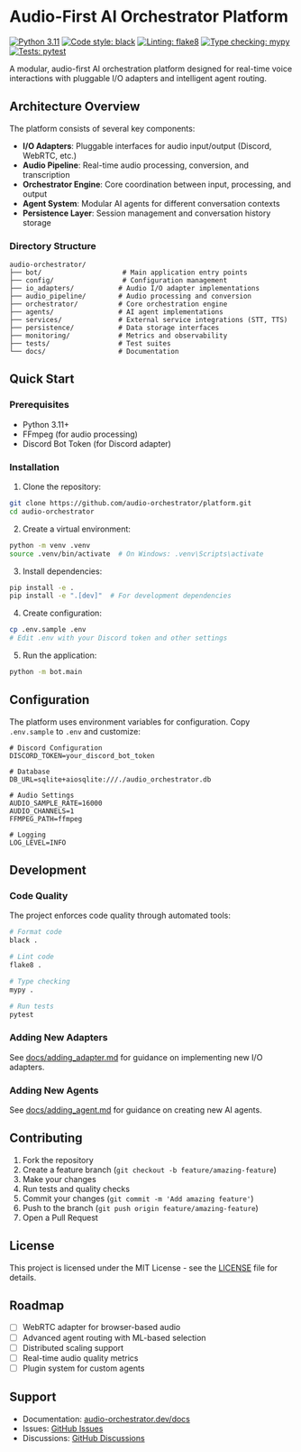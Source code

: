 # Audio-First AI Orchestrator Platform

[![Python 3.11](https://img.shields.io/badge/python-3.11-blue.svg)](https://www.python.org/downloads/release/python-3110/)
[![Code style: black](https://img.shields.io/badge/code%20style-black-000000.svg)](https://github.com/psf/black)
[![Linting: flake8](https://img.shields.io/badge/linting-flake8-yellow.svg)](https://flake8.pycqa.org/)
[![Type checking: mypy](https://img.shields.io/badge/type%20checking-mypy-blue.svg)](https://mypy.readthedocs.io/)
[![Tests: pytest](https://img.shields.io/badge/tests-pytest-green.svg)](https://pytest.org/)

A modular, audio-first AI orchestration platform designed for real-time voice interactions with pluggable I/O adapters and intelligent agent routing.

## Architecture Overview

The platform consists of several key components:

- **I/O Adapters**: Pluggable interfaces for audio input/output (Discord, WebRTC, etc.)
- **Audio Pipeline**: Real-time audio processing, conversion, and transcription
- **Orchestrator Engine**: Core coordination between input, processing, and output
- **Agent System**: Modular AI agents for different conversation contexts
- **Persistence Layer**: Session management and conversation history storage

### Directory Structure

```
audio-orchestrator/
├── bot/                    # Main application entry points
├── config/                 # Configuration management
├── io_adapters/           # Audio I/O adapter implementations
├── audio_pipeline/        # Audio processing and conversion
├── orchestrator/          # Core orchestration engine
├── agents/                # AI agent implementations
├── services/              # External service integrations (STT, TTS)
├── persistence/           # Data storage interfaces
├── monitoring/            # Metrics and observability
├── tests/                 # Test suites
└── docs/                  # Documentation
```

## Quick Start

### Prerequisites

- Python 3.11+
- FFmpeg (for audio processing)
- Discord Bot Token (for Discord adapter)

### Installation

1. Clone the repository:
```bash
git clone https://github.com/audio-orchestrator/platform.git
cd audio-orchestrator
```

2. Create a virtual environment:
```bash
python -m venv .venv
source .venv/bin/activate  # On Windows: .venv\Scripts\activate
```

3. Install dependencies:
```bash
pip install -e .
pip install -e ".[dev]"  # For development dependencies
```

4. Create configuration:
```bash
cp .env.sample .env
# Edit .env with your Discord token and other settings
```

5. Run the application:
```bash
python -m bot.main
```

## Configuration

The platform uses environment variables for configuration. Copy `.env.sample` to `.env` and customize:

```env
# Discord Configuration
DISCORD_TOKEN=your_discord_bot_token

# Database
DB_URL=sqlite+aiosqlite:///./audio_orchestrator.db

# Audio Settings
AUDIO_SAMPLE_RATE=16000
AUDIO_CHANNELS=1
FFMPEG_PATH=ffmpeg

# Logging
LOG_LEVEL=INFO
```

## Development

### Code Quality

The project enforces code quality through automated tools:

```bash
# Format code
black .

# Lint code
flake8 .

# Type checking
mypy .

# Run tests
pytest
```

### Adding New Adapters

See [docs/adding_adapter.md](docs/adding_adapter.md) for guidance on implementing new I/O adapters.

### Adding New Agents

See [docs/adding_agent.md](docs/adding_agent.md) for guidance on creating new AI agents.

## Contributing

1. Fork the repository
2. Create a feature branch (`git checkout -b feature/amazing-feature`)
3. Make your changes
4. Run tests and quality checks
5. Commit your changes (`git commit -m 'Add amazing feature'`)
6. Push to the branch (`git push origin feature/amazing-feature`)
7. Open a Pull Request

## License

This project is licensed under the MIT License - see the [LICENSE](LICENSE) file for details.

## Roadmap

- [ ] WebRTC adapter for browser-based audio
- [ ] Advanced agent routing with ML-based selection
- [ ] Distributed scaling support
- [ ] Real-time audio quality metrics
- [ ] Plugin system for custom agents

## Support

- Documentation: [audio-orchestrator.dev/docs](https://audio-orchestrator.dev/docs)
- Issues: [GitHub Issues](https://github.com/audio-orchestrator/platform/issues)
- Discussions: [GitHub Discussions](https://github.com/audio-orchestrator/platform/discussions)